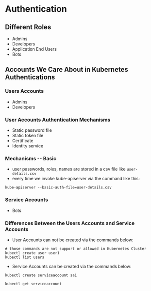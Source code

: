 # Authentication

## Different Roles

- Admins
- Developers
- Application End Users
- Bots

## Accounts We Care About in Kubernetes Authentications

### Users Accounts

- Admins
- Developers

### User Accounts Authentication Mechanisms

- Static password file
- Static token file
- Certificate
- Identity service

### Mechanisms -- Basic

- user passwords, roles, names are stored in a csv file like `user-details.csv`
- every time we invoke kube-apiserver via the command like this:

```shell
kube-apiserver --basic-auth-file=user-details.csv
```

### Service Accounts

- Bots

### Differences Between the Users Accounts and Service Accounts

- User Accounts can not be created via the commands below:

```shell
# those commands are not support or allowed in Kubernetes Cluster 
kubectl create user user1 
kubectl list users  
```

- Service Accounts can be created via the commands below:

```shell 
kubectl create serviceaccount sa1 

kubectl get serviceaccount
```



 